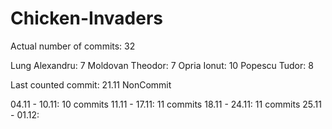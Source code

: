 # Chicken-Invaders

Actual number of commits: 32

Lung Alexandru:     7
Moldovan Theodor:   7
Opria Ionut:        10
Popescu Tudor:      8

Last counted commit: 21.11 NonCommit

04.11 - 10.11: 10 commits
11.11 - 17.11: 11 commits
18.11 - 24.11: 11 commits
25.11 - 01.12:
